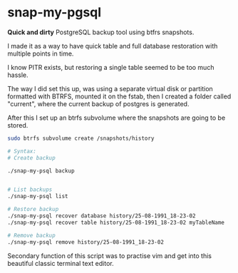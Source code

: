 # snap-my-pgsql
**Quick and dirty** PostgreSQL backup tool using btfrs snapshots.

I made it as a way to have quick table and full database restoration with multiple points in time.

I know PITR exists, but restoring a single table seemed to be too much hassle.

The way I did set this up, was using a separate virtual disk or partition formatted with BTRFS, mounted it on the fstab, then I created a folder called "current", where the current backup of postgres is generated.

After this I set up an btrfs subvolume where the snapshots are going to be stored.

```bash
sudo btrfs subvolume create /snapshots/history
```

```bash
# Syntax:
# Create backup

./snap-my-psql backup


# List backups
./snap-my-psql list

# Restore backup
./snap-my-psql recover database history/25-08-1991_18-23-02
./snap-my-psql recover table history/25-08-1991_18-23-02 myTableName

# Remove backup
./snap-my-psql remove history/25-08-1991_18-23-02
```

Secondary function of this script was to practise vim and get into this beautiful classic terminal text editor.

